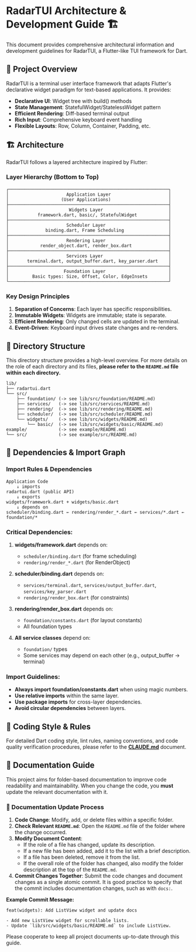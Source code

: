 # RadarTUI Architecture & Development Guide 🏗️

This document provides comprehensive architectural information and development guidelines for RadarTUI, a Flutter-like TUI framework for Dart.

## 🎯 Project Overview

RadarTUI is a terminal user interface framework that adapts Flutter's declarative widget paradigm for text-based applications. It provides:

- **Declarative UI**: Widget tree with build() methods
- **State Management**: StatefulWidget/StatelessWidget pattern
- **Efficient Rendering**: Diff-based terminal output
- **Rich Input**: Comprehensive keyboard event handling
- **Flexible Layouts**: Row, Column, Container, Padding, etc.

## 🏗️ Architecture

RadarTUI follows a layered architecture inspired by Flutter:

### Layer Hierarchy (Bottom to Top)

```
┌─────────────────────────────────────────────────────────────┐
│                      Application Layer                      │
│                    (User Applications)                      │
├─────────────────────────────────────────────────────────────┤
│                       Widgets Layer                         │
│           framework.dart, basic/, StatefulWidget            │
├─────────────────────────────────────────────────────────────┤
│                      Scheduler Layer                        │
│              binding.dart, Frame Scheduling                 │
├─────────────────────────────────────────────────────────────┤
│                      Rendering Layer                        │
│            render_object.dart, render_box.dart              │
├─────────────────────────────────────────────────────────────┤
│                      Services Layer                         │
│       terminal.dart, output_buffer.dart, key_parser.dart    │
├─────────────────────────────────────────────────────────────┤
│                     Foundation Layer                        │
│         Basic types: Size, Offset, Color, EdgeInsets        │
└─────────────────────────────────────────────────────────────┘
```

### Key Design Principles

1.  **Separation of Concerns**: Each layer has specific responsibilities.
2.  **Immutable Widgets**: Widgets are immutable; state is separate.
3.  **Efficient Rendering**: Only changed cells are updated in the terminal.
4.  **Event-Driven**: Keyboard input drives state changes and re-renders.

## 📁 Directory Structure

This directory structure provides a high-level overview. For more details on the role of each directory and its files, **please refer to the `README.md` file within each directory.**

```
lib/
├── radartui.dart
└── src/
    ├── foundation/ (-> see lib/src/foundation/README.md)
    ├── services/   (-> see lib/src/services/README.md)
    ├── rendering/  (-> see lib/src/rendering/README.md)
    ├── scheduler/  (-> see lib/src/scheduler/README.md)
    └── widgets/    (-> see lib/src/widgets/README.md)
        └── basic/  (-> see lib/src/widgets/basic/README.md)
example/            (-> see example/README.md)
└── src/            (-> see example/src/README.md)
```

## 🔗 Dependencies & Import Graph

### Import Rules & Dependencies

```
Application Code
    ↓ imports
radartui.dart (public API)
    ↓ exports
widgets/framework.dart + widgets/basic.dart
    ↓ depends on
scheduler/binding.dart ← rendering/render_*.dart ← services/*.dart ← foundation/*
```

### Critical Dependencies:

1.  **widgets/framework.dart** depends on:
    - `scheduler/binding.dart` (for frame scheduling)
    - `rendering/render_*.dart` (for RenderObject)

2.  **scheduler/binding.dart** depends on:
    - `services/terminal.dart`, `services/output_buffer.dart`, `services/key_parser.dart`
    - `rendering/render_box.dart` (for constraints)

3.  **rendering/render_box.dart** depends on:
    - `foundation/constants.dart` (for layout constants)
    - All foundation types

4.  **All service classes** depend on:
    - `foundation/` types
    - Some services may depend on each other (e.g., output_buffer → terminal)

### Import Guidelines:

- **Always import foundation/constants.dart** when using magic numbers.
- **Use relative imports** within the same layer.
- **Use package imports** for cross-layer dependencies.
- **Avoid circular dependencies** between layers.

## 🎨 Coding Style & Rules

For detailed Dart coding style, lint rules, naming conventions, and code quality verification procedures, please refer to the **[CLAUDE.md](CLAUDE.md)** document.

## 📖 Documentation Guide

This project aims for folder-based documentation to improve code readability and maintainability. When you change the code, you **must** update the relevant documentation with it.

### 🔄 Documentation Update Process

1.  **Code Change**: Modify, add, or delete files within a specific folder.
2.  **Check Relevant `README.md`**: Open the `README.md` file of the folder where the change occurred.
3.  **Modify Document Content**:
    - If the role of a file has changed, update its description.
    - If a new file has been added, add it to the list with a brief description.
    - If a file has been deleted, remove it from the list.
    - If the overall role of the folder has changed, also modify the folder description at the top of the `README.md`.
4.  **Commit Changes Together**: Submit the code changes and document changes as a single atomic commit. It is good practice to specify that the commit includes documentation changes, such as with `docs:`.

**Example Commit Message:**

```
feat(widgets): Add ListView widget and update docs

- Add new ListView widget for scrollable lists.
- Update `lib/src/widgets/basic/README.md` to include ListView.
```

Please cooperate to keep all project documents up-to-date through this guide.